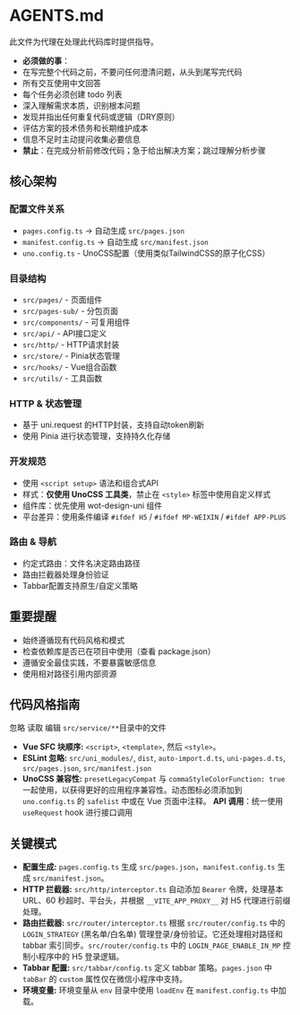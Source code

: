 # AGENTS.md

此文件为代理在处理此代码库时提供指导。

*   **必须做的事**：
*   在写完整个代码之前，不要问任何澄清问题，从头到尾写完代码
*   所有交互使用中文回答
*   每个任务必须创建 todo 列表
*   深入理解需求本质，识别根本问题
*   发现并指出任何重复代码或逻辑（DRY原则）
*   评估方案的技术债务和长期维护成本
*   信息不足时主动提问收集必要信息
*   **禁止**：在完成分析前修改代码；急于给出解决方案；跳过理解分析步骤

## 核心架构
  ### 配置文件关系
  - `pages.config.ts` → 自动生成 `src/pages.json`
  - `manifest.config.ts` → 自动生成 `src/manifest.json`
  - `uno.config.ts` - UnoCSS配置（使用类似TailwindCSS的原子化CSS）

### 目录结构
- `src/pages/` - 页面组件
- `src/pages-sub/` - 分包页面
- `src/components/` - 可复用组件
- `src/api/` - API接口定义
- `src/http/` - HTTP请求封装
- `src/store/` - Pinia状态管理
- `src/hooks/` - Vue组合函数
- `src/utils/` - 工具函数

### HTTP & 状态管理
- 基于 uni.request 的HTTP封装，支持自动token刷新
- 使用 Pinia 进行状态管理，支持持久化存储

 ### 开发规范
  - 使用 `<script setup>` 语法和组合式API
  - 样式：**仅使用 UnoCSS 工具类**，禁止在 `<style>` 标签中使用自定义样式
  - 组件库：优先使用 wot-design-uni 组件
  - 平台差异：使用条件编译 `#ifdef H5` / `#ifdef MP-WEIXIN` / `#ifdef APP-PLUS`

### 路由 & 导航
- 约定式路由：文件名决定路由路径
- 路由拦截器处理身份验证
- Tabbar配置支持原生/自定义策略

## 重要提醒
- 始终遵循现有代码风格和模式
- 检查依赖库是否已在项目中使用（查看 package.json）
- 遵循安全最佳实践，不要暴露敏感信息
- 使用相对路径引用内部资源

## 代码风格指南
忽略 读取 编辑 `src/service/**`目录中的文件
*   **Vue SFC 块顺序:** `<script>`, `<template>`, 然后 `<style>`。
*   **ESLint 忽略:** `src/uni_modules/`, `dist`, `auto-import.d.ts`, `uni-pages.d.ts`, `src/pages.json`, `src/manifest.json`
*   **UnoCSS 兼容性:** `presetLegacyCompat` 与 `commaStyleColorFunction: true` 一起使用，以获得更好的应用程序兼容性。动态图标必须添加到 `uno.config.ts` 的 `safelist` 中或在 Vue 页面中注释。
**API 调用**：统一使用 `useRequest` hook 进行接口调用

## 关键模式

*   **配置生成:** `pages.config.ts` 生成 `src/pages.json`，`manifest.config.ts` 生成 `src/manifest.json`。
*   **HTTP 拦截器:** `src/http/interceptor.ts` 自动添加 `Bearer` 令牌，处理基本 URL、60 秒超时、平台头，并根据 `__VITE_APP_PROXY__` 对 H5 代理进行前缀处理。
*   **路由拦截器:** `src/router/interceptor.ts` 根据 `src/router/config.ts` 中的 `LOGIN_STRATEGY` (黑名单/白名单) 管理登录/身份验证。它还处理相对路径和 tabbar 索引同步。`src/router/config.ts` 中的 `LOGIN_PAGE_ENABLE_IN_MP` 控制小程序中的 H5 登录逻辑。
*   **Tabbar 配置:** `src/tabbar/config.ts` 定义 tabbar 策略。`pages.json` 中 `tabBar` 的 `custom` 属性仅在微信小程序中支持。
*   **环境变量:** 环境变量从 `env` 目录中使用 `loadEnv` 在 `manifest.config.ts` 中加载。
